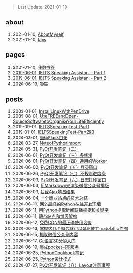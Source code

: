 > Last Update: 2021-01-10

## about
1. 2021-01-10, [AboutMyself](about/me.md)
1. 2021-01-10, [tags](about/tags.md)
## pages
1. 2021-01-10, [我的书签](pages/bookmarks.md)
1. [2019-06-01, IELTS Speaking Assistant - Part 1](pages/speaking1.html)
1. [2019-06-01, IELTS Speaking Assistant - Part 2](pages/speaking23.html)
1. 2020-06-19, [吸猫](pages/吸猫.md)
## posts
1. 2009-01-01, [InstallLinuxWithPenDrive](posts/2009-01-01-install-linux-with-usb-drive.md)
1. 2009-08-01, [UseFREEandOpen-SourceSoftwaretoOrganiseYourLifeEfficiently](posts/2019-08-01-Use-open-source-software-to-organise-your-life.md)
1. 2019-09-01, [IELTSSpeakingTest-Part1](posts/2019-09-01-ielts-speaking-part-1.md)
1. 2019-01-01, [IELTSSpeakingTest-Part2&3](posts/2019-10-01-ielts-speaking-part-2.md)
1. 2020-03-01, [重构Flask目录](posts/2020-03-01-重构Flask程序目录.md)
1. 2020-03-27, [NoteofPythonimport](posts/2020-03-27-python-import-tricks.md)
1. 2020-05-31, [PyQt开发笔记（二）](posts/2020-05-31-PyQt开发笔记（二）.md)
1. 2020-06-01, [PyQt开发笔记（三）多线程](posts/2020-06-01-PyQt开发笔记（三）多线程.md)
1. 2020-06-01, [PyQt开发笔记（四）通用的Worker](posts/2020-06-01-PyQt开发笔记（四）通用Worker.md)
1. 2020-06-02, [PyQt开发笔记（五）登录窗口](posts/2020-06-02-PyQt开发笔记（五）登录窗口的实现.md)
1. 2020-06-26, [PyQt开发笔记（七）不规则进度条](posts/2020-06-03-PyQt开发笔记（七）不规则控件.md)
1. 2020-06-03, [PyQt开发笔记（六）日志打印窗口](posts/2020-06-03-PyQt开发笔记（六）日志打印窗口.md)
1. 2020-06-03, [用Markdown来渲染微信公众号排版](posts/2020-06-03-微信公众号的Markdown排版工具.md)
1. 2020-06-03, [拦截Ajax响应结果](posts/2020-06-03-拦截Ajax响应结果.md)
1. 2020-06-04, [一个商业站点的技术总结](posts/2020-06-04-商业网站的技术小结.md)
1. 2020-06-10, [两个最好的Python在线开发环境](posts/2020-06-10-两个最好的Python在线开发环境.md)
1. 2020-06-11, [用Python提取新闻联播摘要和关键字](posts/2020-06-11-用Python提取新闻联播摘要和关键字.md)
1. 2020-06-11, [静态站点和博客架构](posts/2020-06-11-静态站点和博客架构.md)
1. 2020-06-12, [免费CDN的最正确使用姿势](posts/2020-06-12-免费CDN的最正确使用姿势.md)
1. 2020-06-13, [掌握这几个概念就可以延迟放弃matplotlib作图](posts/2020-06-13-掌握这几个概念就可以延迟放弃matplotlib作图.md)
1. 2020-06-15, [抓取微信公众号内容](posts/2020-06-15-抓取微信公众号.md)
1. 2020-06-17, [Go语言30分钟入门](https://www.runoob.com/go/go-tutorial.html)
1. 2020-06-19, [集成pocket书签服务](posts/2020-06-19-集成pocket书签服务.md)
1. 2020-06-25, [PythonCookbook笔记](posts/2020-06-25-PythonCookbook笔记.md)
1. 2020-06-25, [Python设计模式](posts/2020-06-25-设计模式.md)
1. 2020-07-27, [PyQt开发笔记（八）Layout注意事项](posts/2020-07-27-PyQt开发笔记（八）Layout注意事项.md)